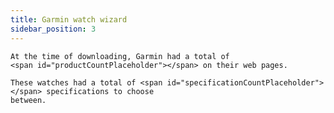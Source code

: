 ```yaml
---
title: Garmin watch wizard
sidebar_position: 3
---
```

    At the time of downloading, Garmin had a total of 
    <span id="productCountPlaceholder"></span> on their web pages.

    These watches had a total of <span id="specificationCountPlaceholder"></span> specifications to choose
    between.

<div id="garmin">
</div>

    